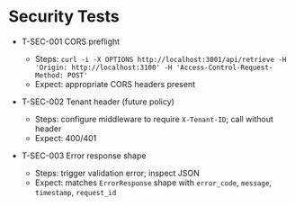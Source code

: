 # Security Tests

- T-SEC-001 CORS preflight
  - Steps: `curl -i -X OPTIONS http://localhost:3001/api/retrieve -H 'Origin: http://localhost:3100' -H 'Access-Control-Request-Method: POST'`
  - Expect: appropriate CORS headers present

- T-SEC-002 Tenant header (future policy)
  - Steps: configure middleware to require `X-Tenant-ID`; call without header
  - Expect: 400/401

- T-SEC-003 Error response shape
  - Steps: trigger validation error; inspect JSON
  - Expect: matches `ErrorResponse` shape with `error_code`, `message`, `timestamp`, `request_id`

